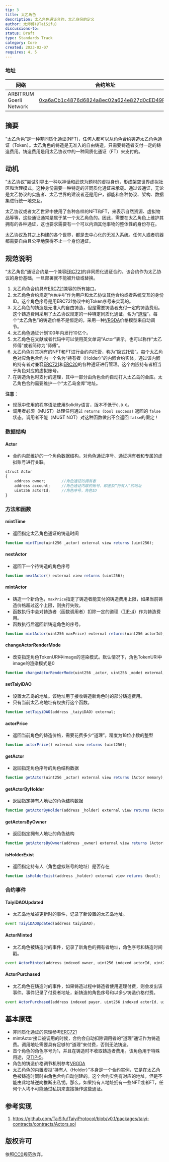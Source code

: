 ```yaml
---
tip: 3
title: 太乙角色
description: 太乙角色通证合约，太乙身份的定义
author: 太师傅(@TaiSifu)
discussions-to: 
status: Draft
type: Standards Track
category: Core
created: 2023-02-07
requires: 4, 5
---
```


### 地址

|   网络   | 合约地址  |
|-----------------|-------------|
| ARBITRUM Goerli Network | [0xa6aCb1c4876d6824a8ec02a624e827d0cED49F72](https://goerli.arbiscan.io/address/0xa6aCb1c4876d6824a8ec02a624e827d0cED49F72) |


## 摘要

“太乙角色”是一种非同质化通证(NFT)，任何人都可以从角色合约铸造太乙角色通证（Token）。太乙角色的铸造是无准入的自由铸造，只需要铸造者支付一定的铸造费用。铸造费用是用太乙协议中的一种同质化通证（FT）来支付的。

## 动机

“太乙协议”尝试引导出一种以神话和武侠为题材的虚拟身份，形成架空世界虚拟社区和治理模式。这种身份需要一种特定的非同质化通证来承载。通过该通证，无论是太乙协议的实施者、太乙世界的建设者还是用户，都能和各种协议、架构、数据集进行统一地交互。

太乙协议或者太乙世界中使用了各种各样的NFT和FT，来表示自然资源、虚拟物品等等，这些通证通常是属于某一个太乙角色的。因此，需要在太乙角色上维护其拥有的各种通证，这也要求需要有一个可以内涵其他事物的整体性的身份存在。

太乙协议及其之上构建的各个世界，都是去中心化的无准入系统。任何人或者机器都需要自由且公平地获得不止一个身份通证。


## 规范说明

“太乙角色”通证合约是一个兼容[ERC721](https://eips.ethereum.org/EIPS/eip-721)的非同质化通证合约。该合约作为太乙协议的身份基础，一旦部署就不能被升级或替换。

1. 太乙角色合约具有[ERC721](https://eips.ethereum.org/EIPS/eip-721)兼容的所有接口。
2. 太乙角色合约规定“`角色序号`”作为用户和太乙协议其他合约或者系统交互的身份ID。这个角色序号是用ERC721协议中的Token序号来实现的。
3. 太乙角色的铸造是无准入的自由铸造，但是需要铸造者支付一定的铸造费用。这个铸造费用采用了太乙协议规定的一种特定同质化通证，名为“[道理](./tip-4.md)”。每个“太乙角色”的铸造价格不是恒定的，采用一种[VRGDA](https://www.paradigm.xyz/2022/08/vrgda)价格模型来自动调节。
4. 太乙角色通证计划100年内发行10亿个。
5. 太乙角色在文献或者代码中可以使用英文单词“Actor”表示，也可以称作“太乙师傅”或者简称为“师傅”。
6. 太乙角色对其拥有的NFT和FT进行合约内托管，称为“隐式托管”。每个太乙角色对应角色合约内一个名为“持有者（Holder）”的内嵌合约实体，通过该内嵌的持有者对兼容[ERC721](https://eips.ethereum.org/EIPS/eip-721)和[ERC20](https://eips.ethereum.org/EIPS/eip-20)的各种通证进行管理。这个内嵌持有者相当于角色对应的虚拟账号。
7. 在铸造角色时支付的道理，其中一部分由角色合约自动打入太乙岛的金库。太乙角色合约需要维护一个“太乙岛金库”地址。

**注意**：
 - 规范中使用的程序语法使用Solidity语言，版本不低于`0.8.0`。
 - 调用者必须（MUST）处理任何通过 `returns (bool success)` 返回的 `false`状态。调用者不能（MUST NOT）对这种函数做出不会返回 `false`的假定！

### 数据结构

#### Actor

- 合约内部维护的一个角色数据结构，对角色通证序号、通证拥有者和专属的虚拟账号进行关联。

``` js
struct Actor 
{
    address owner;       //角色通证的拥有者
    address account;     //角色通证内联的账号，即虚拟“持有人”的地址
    uint256 actorId;     //角色序号，角色ID
}
```

### 方法和函数

#### mintTime
- 返回指定太乙角色通证的铸造时间
``` js
function mintTime(uint256 _actor) external view returns (uint256);
```

#### nextActor
- 返回下一个待铸造的角色序号
``` js
function nextActor() external view returns (uint256);
```

#### mintActor
- 铸造一个新角色，`maxPrice`指定了铸造者能支付的铸造费用上限，如果当前铸造价格超过这个上限，则执行失败。
- 函数执行中会对铸造者（函数调用者）扣除一定的道理（[TIP-4](./tip-4.md)）作为铸造费用。
- 函数执行后返回新铸造角色的序号。

``` js
function mintActor(uint256 maxPrice) external returns(uint256 actorId);
```

#### changeActorRenderMode
- 改变指定角色TokenURI中image的渲染模式。默认情况下，角色TokenURI中image的渲染模式是0

``` js
function changeActorRenderMode(uint256 _actor, uint256 _mode) external;
```

#### setTaiyiDAO
- 设置太乙岛的地址。该地址用于接收铸造新角色时的部分铸造费用。
- 只有当前太乙岛地址有权执行这个函数。
``` js
function setTaiyiDAO(address _taiyiDAO) external;
```

#### actorPrice
- 返回当前角色的铸造价格，需要花费多少“道理”。精度为18位小数的整型
``` js
function actorPrice() external view returns (uint256);
```

#### getActor
- 返回指定角色序号的角色结构数据
``` js
function getActor(uint256 _actor) external view returns (Actor memory);
```

#### getActorByHolder
- 返回指定持有人地址的角色结构数据
``` js
function getActorByHolder(address _holder) external view returns (Actor memory);
```

#### getActorsByOwner
- 返回指定拥有人地址的角色结构
``` js
function getActorsByOwner(address _owner) external view returns (Actor[] memory);
```

#### isHolderExist
- 返回指定持有人（角色虚拟账号的地址）是否存在

``` js
function isHolderExist(address _holder) external view returns (bool);
```

### 合约事件

#### TaiyiDAOUpdated
- 太乙岛地址被更新时的事件，记录了新设置的太乙岛地址。

``` js
event TaiyiDAOUpdated(address taiyiDAO);
```

#### ActorMinted
- 太乙角色被铸造时的事件，记录了新角色的拥有者地址，角色序号和铸造时间戳。
``` js
event ActorMinted(address indexed owner, uint256 indexed actorId, uint256 indexed time);
```

#### ActorPurchased
- 太乙角色在铸造时的事件，如果铸造过程中铸造者使用道理付费，则会发出该事件。事件记录了付费者地址，新铸造的角色序号和以多少铸造价格付费。
``` js
event ActorPurchased(address indexed payer, uint256 indexed actorId, uint256 price);
```

## 基本原理

- 非同质化通证的原理参考[ERC721](https://eips.ethereum.org/EIPS/eip-721)
- mintActor接口被调用的时候，合约会自动扣除调用者的“道理”通证作为铸造费。调用地址需要具有足够的“道理”来付费，否则无法铸造。
- 首个角色的角色序号为1，并且在铸造时不收取铸造者费用。该角色用于特殊用途，见[TIP-5](./tip-5.md)。
- 角色的铸造价格调节机制参考[VRGDA](https://www.paradigm.xyz/2022/08/vrgda)
- 太乙角色的内置虚拟“持有人（Holder）”本身是一个合约实例，它是在太乙角色被铸造时同时由角色合约自动创建的。这个合约实例有对应的地址，但是不能由此地址逆向推断出私钥。那么，如果持有人地址拥有一些NFT或者FT，任何个人均不可能通过私钥来直接操作这些通证。

## 参考实现

1. https://github.com/TaiSifu/TaiyiProtocol/blob/v0.1/packages/taiyi-contracts/contracts/Actors.sol

## 版权许可

依照[CC0](../LICENSE.md)规范放弃。
